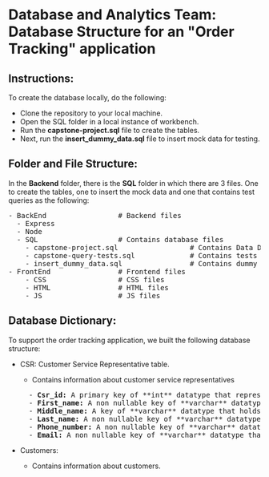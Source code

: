 # Database and Analytics Team: Database Structure for an "Order Tracking" application

## Instructions: 
To create the database locally, do the following: 
  - Clone the repository to your local machine.
  - Open the SQL folder in a local instance of workbench.
  - Run the **capstone-project.sql** file to create the tables. 
  - Next, run the **insert_dummy_data.sql** file to insert mock data for testing. 


## Folder and File Structure:

In the **Backend** folder, there is the **SQL** folder in which there are 3 files. One to create the tables, one to insert the mock data and one that contains test queries as the following:

<pre>
- BackEnd                 # Backend files 
  - Express              
  - Node              
  - SQL                   # Contains database files
    - capstone-project.sql                 # Contains Data Definition Language of the database
    - capstone-query-tests.sql             # Contains tests queries
    - insert_dummy_data.sql                # Contains dummy data. 
- FrontEnd                # Frontend files
    - CSS                 # CSS files 
    - HTML                # HTML files
    - JS                  # JS files
</pre>

## Database Dictionary: 

To support the order tracking application, we built the following database structure: 

- CSR: Customer Service Representative table. 
  - Contains information about customer service representatives 
  <pre>
    - <b>Csr_id:</b> A primary key of **int** datatype that represents a unique ID for each customer service representative. 
    - <b>First_name:</b> A non nullable key of **varchar** datatype that holds values for the first names of customer service representatives.
    - <b>Middle_name:</b> A key of **varchar** datatype that holds values for the middle names of customer service representatives.
    - <b>Last_name:</b> A non nullable key of **varchar** datatype that holds values for the middle names of customer service representatives.
    - <b>Phone_number:</b> A non nullable key of **varchar** datatype that holds values for the phone numbers of customer service representatives.
    - <b>Email:</b> A non nullable key of **varchar** datatype that holds values for the emails of customer service representatives. 
  </pre>

- Customers: 
  - Contains information about customers. 
